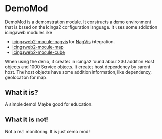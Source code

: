 # DemoMod 

DemoMod is a demonstration module. It constructs a demo environment that is based on the Icinga2 configuration language.
It uses some addidtion icingaweb modules like

* [icingaweb2-module-nagvis](https://github.com/icinga/icingaweb2-module-nagvis) for [NagVis](http://nagvis.org/) integration.
* [icingaweb2-module-map](https://github.com/nbuchwitz/icingaweb2-module-map)
* [icingaweb2-module-cube](https://github.com/icinga/icingaweb2-module-cube) 

When using the demo, it creates in icinga2 round about 230 addition Host objects and 1000 Service objects. It creates host dependency by parent host. The host objects have some addition Information, like dependency, geolocation for map.

## What it is?
A simple demo! Maybe good for education.

## What it is not!
Not a real monitoring. It is just demo mod!
